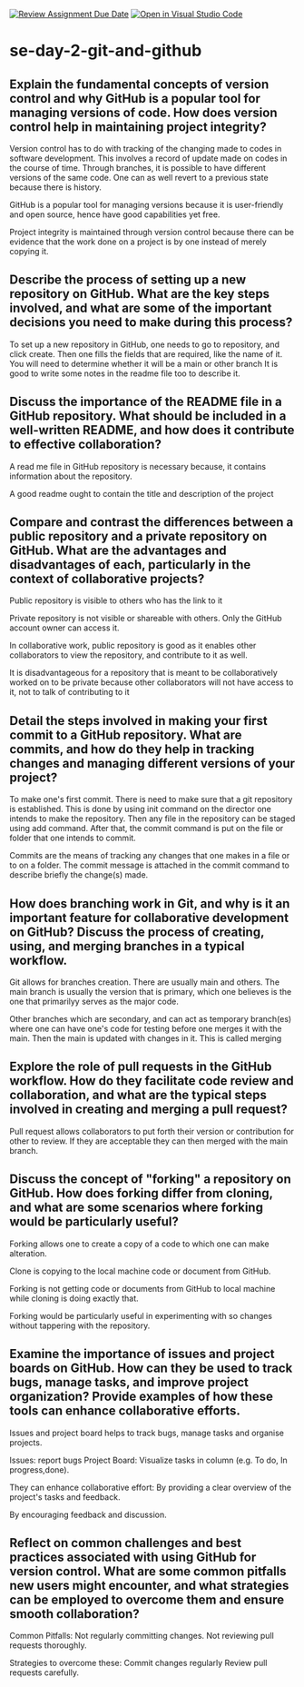[![Review Assignment Due Date](https://classroom.github.com/assets/deadline-readme-button-22041afd0340ce965d47ae6ef1cefeee28c7c493a6346c4f15d667ab976d596c.svg)](https://classroom.github.com/a/8wgCKhpZ)
[![Open in Visual Studio Code](https://classroom.github.com/assets/open-in-vscode-2e0aaae1b6195c2367325f4f02e2d04e9abb55f0b24a779b69b11b9e10269abc.svg)](https://classroom.github.com/online_ide?assignment_repo_id=15617821&assignment_repo_type=AssignmentRepo)
# se-day-2-git-and-github
## Explain the fundamental concepts of version control and why GitHub is a popular tool for managing versions of code. How does version control help in maintaining project integrity?

Version control has to do with tracking of the changing made to codes in software development. This involves a record of update made on codes in the course of time. Through branches, it is possible to have different versions of the same code. One can as well revert to a previous state because there is history.

GitHub is a popular tool for managing versions because it is user-friendly and open source, hence have good capabilities yet free.

Project integrity is maintained  through  version control because there can be evidence that the work done on a project is by one instead of merely copying it.


## Describe the process of setting up a new repository on GitHub. What are the key steps involved, and what are some of the important decisions you need to make during this process?

To set up a new repository in GitHub, one needs to go to repository, and click create.
Then one fills the fields that are required, like the name of it.
You will need to determine whether it will be a main or other branch
It is good to write some notes in the readme file too to describe it.


## Discuss the importance of the README file in a GitHub repository. What should be included in a well-written README, and how does it contribute to effective collaboration?

A read me file in GitHub repository is necessary because, it contains information about the repository. 

A good readme ought to contain the title and description of the project


## Compare and contrast the differences between a public repository and a private repository on GitHub. What are the advantages and disadvantages of each, particularly in the context of collaborative projects?

Public repository is visible to others who has the link to it

Private repository is not visible or shareable with others. Only the GitHub account owner can access it.

In collaborative work, public repository is good  as it enables other collaborators to view  the repository, and contribute to it as well.

It is disadvantageous for a repository that is meant to be collaboratively worked on to be private because other collaborators will not have access to it, not to talk of contributing to it

## Detail the steps involved in making your first commit to a GitHub repository. What are commits, and how do they help in tracking changes and managing different versions of your project?

To make one's first commit. There is need to make sure that a git repository is established. This is done by using init command on the director one intends to make the repository.
Then any file in the repository can be staged using add command.
After that, the commit command is put on the file or folder that one intends to commit.

Commits are the means of tracking any changes that one makes in a file or to on a folder. The commit message is attached in the commit command to describe briefly the change(s) made.



## How does branching work in Git, and why is it an important feature for collaborative development on GitHub? Discuss the process of creating, using, and merging branches in a typical workflow.

Git allows for branches creation. There are usually main and others. The main branch is usually the version that is primary, which one believes is the one that primarilyy serves as the major code.

Other branches which are secondary, and can act as temporary branch(es) where one can have one's code for testing before one merges it with the main. Then the main is updated with changes in it. This is called merging


## Explore the role of pull requests in the GitHub workflow. How do they facilitate code review and collaboration, and what are the typical steps involved in creating and merging a pull request?

Pull request allows  collaborators to put forth their version or contribution for other to review. If they are acceptable they can then merged with the main branch.


## Discuss the concept of "forking" a repository on GitHub. How does forking differ from cloning, and what are some scenarios where forking would be particularly useful?

Forking allows one to create a copy of a code  to which one can make alteration.

Clone is copying to the local machine code or document from GitHub.

Forking is not getting code or documents from GitHub to local machine while cloning is doing exactly that.

Forking would be particularly useful in experimenting with so changes without tappering with the repository.



## Examine the importance of issues and project boards on GitHub. How can they be used to track bugs, manage tasks, and improve project organization? Provide examples of how these tools can enhance collaborative efforts.

Issues and project board helps to track bugs, manage tasks and organise projects.

Issues: report bugs
Project Board: Visualize tasks in column (e.g. To do, In progress,done).

They can enhance collaborative effort:
By providing a clear overview of the project's tasks and feedback.

By encouraging feedback and discussion.


## Reflect on common challenges and best practices associated with using GitHub for version control. What are some common pitfalls new users might encounter, and what strategies can be employed to overcome them and ensure smooth collaboration?

Common Pitfalls:
Not regularly committing changes.
Not reviewing pull requests thoroughly.

Strategies to overcome these:
Commit changes regularly
Review pull requests carefully.

